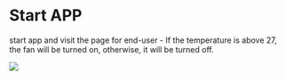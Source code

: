 # Start APP

  start app and visit the page for end-user
     - If the temperature is above 27, the fan will be turned on, otherwise, it will be turned off.

![](./doc/pic/end_user.gif)
